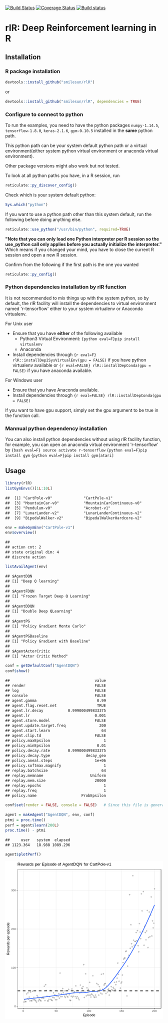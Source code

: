 [![Build Status](https://travis-ci.com/smilesun/rlR.svg?branch=master)](https://travis-ci.com/smilesun/rlR)
[![Coverage Status](https://coveralls.io/repos/github/smilesun/rlR/badge.svg?branch=master)](https://coveralls.io/github/smilesun/rlR?branch=master)
[![Build status](https://ci.appveyor.com/api/projects/status/d0oyb358bh3e8r7r?svg=true)](https://ci.appveyor.com/project/smilesun/rlr)

# rlR: Deep Reinforcement learning in R

## Installation

### R package installation

```r
devtools::install_github("smilesun/rlR")
```
or 


```r
devtools::install_github("smilesun/rlR", dependencies = TRUE)
```

### Configure to connect to python
To run the examples,  you need to have the python packages `numpy-1.14.5`, `tensorflow-1.8.0`, `keras-2.1.6`, `gym-0.10.5` installed in the **same** python path. 

This python path can be your system default python path or a virtual environment(either system python virtual environment or anaconda virtual environment).

Other package versions might also work but not tested.

To look at all python paths you have, in a R session, run

```r
reticulate::py_discover_config()
```

Check which is your system default python:

```r
Sys.which("python")
```

If you want to use a python path other than this system default, run the following before doing anything else.

```r
reticulate::use_python("/usr/bin/python", required=TRUE)
```
**"Note that you can only load one Python interpreter per R session so the use_python call only applies before you actually initialize the interpreter."** Which means if you changed your mind, you have to close the current R session and open a new R session.

Confirm from the following if the first path is the one you wanted

```r
reticulate::py_config()
```

### Python dependencies installation by rlR function
It is not recommended to mix things up with the system python, so by default, the rlR facility will install the dependencies to virtual environment named 'r-tensorflow' either to your system virtualenv or Anaconda virtualenv.

For Unix user
- Ensure that you have **either** of the following available
  - Python3 Virtual Environment: `{python eval=F}pip install virtualenv`
  - Anaconda
- Install dependencies through `{r eval=F} rlR::installDep2SysVirtualEnv(gpu = FALSE)` if you have python virtualenv available or `{r eval=FALSE} rlR::installDepConda(gpu = FALSE)` if you have anaconda available.


For Windows user
- Ensure that you have Anaconda available.
- Install dependencies through `{r eval=FALSE} rlR::installDepConda(gpu = FALSE)` 

If you want to have gpu support, simply set the gpu argument to be true in the function call.

### Mannual python dependency installation
You can also install python dependencies without using rlR facility function, for example, you can open an anaconda virtual environment  'r-tensorflow' by
`{bash eval=F} source activate r-tensorflow`
`{python eval=F}pip install gym`
`{python eval=F}pip install gym[atari]`

## Usage

```r
library(rlR)
listGymEnvs()[1L:10L]
```

```
##  [1] "CartPole-v0"              "CartPole-v1"             
##  [3] "MountainCar-v0"           "MountainCarContinuous-v0"
##  [5] "Pendulum-v0"              "Acrobot-v1"              
##  [7] "LunarLander-v2"           "LunarLanderContinuous-v2"
##  [9] "BipedalWalker-v2"         "BipedalWalkerHardcore-v2"
```

```r
env = makeGymEnv("CartPole-v1")
env$overview()
```

```
## 
## action cnt: 2 
## state original dim: 4 
## discrete action
```

```r
listAvailAgent(env)
```

```
## $AgentDQN
## [1] "Deep Q learning"
## 
## $AgentFDQN
## [1] "Frozen Target Deep Q Learning"
## 
## $AgentDDQN
## [1] "Double Deep QLearning"
## 
## $AgentPG
## [1] "Policy Gradient Monte Carlo"
## 
## $AgentPGBaseline
## [1] "Policy Gradient with Baseline"
## 
## $AgentActorCritic
## [1] "Actor Critic Method"
```


```r
conf = getDefaultConf("AgentDQN")
conf$show()
```

```
##                                      value
## render                               FALSE
## log                                  FALSE
## console                              FALSE
## agent.gamma                           0.99
## agent.flag.reset.net                  TRUE
## agent.lr.decay           0.999000499833375
## agent.lr                             0.001
## agent.store.model                    FALSE
## agent.update.target.freq               200
## agent.start.learn                       64
## agent.clip.td                        FALSE
## policy.maxEpsilon                        1
## policy.minEpsilon                     0.01
## policy.decay.rate        0.999000499833375
## policy.decay.type                decay_geo
## policy.aneal.steps                   1e+06
## policy.softmax.magnify                   1
## replay.batchsize                        64
## replay.memname                     Uniform
## replay.mem.size                      20000
## replay.epochs                            1
## replay.freq                              1
## policy.name                    ProbEpsilon
```

```r
conf$set(render = FALSE, console = FALSE)   # Since this file is generated by Rmarkdown, we do not want other output message to blur the markdown file.
```


```r
agent = makeAgent("AgentDQN", env, conf)
ptmi = proc.time()
perf = agent$learn(200L)
proc.time() - ptmi
```

```
##     user   system  elapsed 
## 1123.364   18.988 1089.296
```


```r
agent$plotPerf()
```

![plot of chunk mplot](inst/figures/mplot-1.png)
